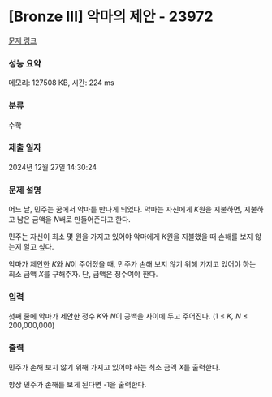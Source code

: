 # [Bronze III] 악마의 제안 - 23972 

[문제 링크](https://www.acmicpc.net/problem/23972) 

### 성능 요약

메모리: 127508 KB, 시간: 224 ms

### 분류

수학

### 제출 일자

2024년 12월 27일 14:30:24

### 문제 설명

<p style="user-select: auto !important;">어느 날, 민주는 꿈에서 악마를 만나게 되었다. 악마는 자신에게 <em style="user-select: auto !important;">K</em>원을 지불하면, 지불하고 남은 금액을 <em style="user-select: auto !important;">N</em>배로 만들어준다고 한다.</p>

<p style="user-select: auto !important;">민주는 자신이 최소 몇 원을 가지고 있어야 악마에게 <em style="user-select: auto !important;">K</em>원을 지불했을 때 손해를 보지 않는지 알고 싶다.</p>

<p style="user-select: auto !important;">악마가 제안한 <em style="user-select: auto !important;">K</em>와 <em style="user-select: auto !important;">N</em>이 주어졌을 때, 민주가 손해 보지 않기 위해 가지고 있어야 하는 최소 금액 <em style="user-select: auto !important;">X</em>를 구해주자. 단, 금액은 정수여야 한다.</p>

### 입력 

 <p style="user-select: auto !important;">첫째 줄에 악마가 제안한 정수 <em style="user-select: auto !important;">K</em>와 <em style="user-select: auto !important;">N</em>이 공백을 사이에 두고 주어진다. (1 ≤ <em style="user-select: auto !important;">K, N</em> ≤ 200,000,000)</p>

### 출력 

 <p style="user-select: auto !important;">민주가 손해 보지 않기 위해 가지고 있어야 하는 최소 금액 <em style="user-select: auto !important;">X</em>를 출력한다.</p>

<p style="user-select: auto !important;">항상 민주가 손해를 보게 된다면 -1을 출력한다.</p>

